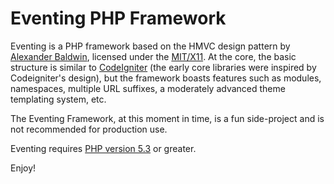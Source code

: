 Eventing PHP Framework
======================

Eventing is a PHP framework based on the HMVC design pattern by
[Alexander Baldwin][1], licensed under the [MIT/X11][2].
At the core, the basic structure is similar to [CodeIgniter][3] (the early core
libraries were inspired by Codeigniter's design), but the framework boasts
features such as modules, namespaces, multiple URL suffixes, a moderately
advanced theme templating system, etc.

The Eventing Framework, at this moment in time, is a fun side-project and is not
recommended for production use.

Eventing requires [PHP version 5.3][4] or greater.

Enjoy!

[1]: http://github.com/mynameiszanders "Alexander Baldwin on GitHub"
[2]: http://www.opensource.org/licenses/mit-license.php
     "Massachusetts Institute of Technology License on the Open Source Initiative"
[3]: http://codeigniter.com/ "CodeIgniter open source Web Application Framework"
[4]: http://php.net/releases/5_3_0.php "PHP 5.3.0 Release Announcement"